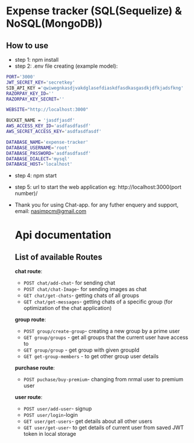 # Expense tracker (SQL(Sequelize) & NoSQL(MongoDB))
 
## How to use

* step 1: npm install
* step 2: .env file creating (example model):
```sh
PORT='3000'
JWT_SECRET_KEY='secretkey'
SIB_API_KEY ='qwiwegnkasdjvakdglasefdiaskdfasdkasgasdkjdfkjadsfkng'
RAZORPAY_KEY_ID=''
RAZORPAY_KEY_SECRET=''

WEBSITE="http://localhost:3000"

BUCKET_NAME = 'jasdfjasdf'
AWS_ACCESS_KEY_ID='asdfasdfasdf'
AWS_SECRET_ACCESS_KEY='asdfasdfasdf'

DATABASE_NAME='expense-tracker'
DATABASE_USERNAME='root'
DATABASE_PASSWORD='asdfasdfasdf'
DATABASE_DIALECT='mysql'
DATABASE_HOST='localhost'
```
* step 4: npm start
* step 5: url to start the web application eg: http://localhost:3000(port number)/
* Thank you for using Chat-app. for any futher enquery and support, email: nasimpcm@gmail.com

  # Api documentation
  
  ## List of available Routes
  
  **chat route**:
  
  * `POST chat/add-chat`- for sending chat
  * `POST chat/chat-Image`- for sending images as chat
  * `GET chat/get-chats`- getting chats of all groups
  * `GET chat/get-messages`- getting chats of a specific group (for optimization of the chat application)
  
  **group route**:
  
  * `POST group/create-group`- creating a new group by  a prime user
  * `GET group/groups` - get all groups that the current user have access to
  * `GET group/group` - get group with given groupId
  * `GET get-group-members` - to get other group user details
  
  **purchase route**:
  
  * `POST puchase/buy-premium`- changing from nrmal user to premium user
  
  **user route**:
  
  * `POST user/add-user`- signup
  * `POST user/login`-login
  * `GET user/get-users`- get details about all other users
  * `GET user/get-user`- to get details of current user from saved JWT token in local storage
  
  
  
  
  

